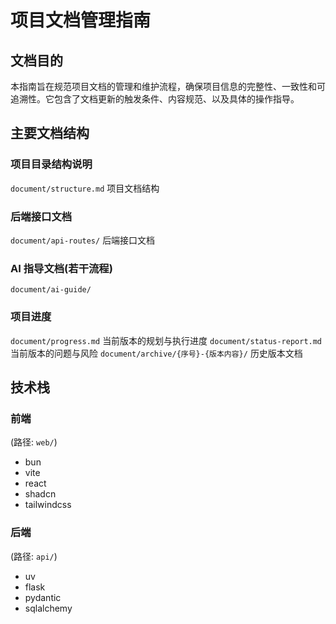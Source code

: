 # 项目文档管理指南

## 文档目的
本指南旨在规范项目文档的管理和维护流程，确保项目信息的完整性、一致性和可追溯性。它包含了文档更新的触发条件、内容规范、以及具体的操作指导。

## 主要文档结构


### 项目目录结构说明

`document/structure.md` 项目文档结构

### 后端接口文档

`document/api-routes/`  后端接口文档

### AI 指导文档(若干流程)

`document/ai-guide/` 



### 项目进度
`document/progress.md`  当前版本的规划与执行进度
`document/status-report.md` 当前版本的问题与风险
`document/archive/{序号}-{版本内容}/` 历史版本文档

## 技术栈

### 前端
(路径: `web/`)
- bun
- vite
- react
- shadcn
- tailwindcss

### 后端
(路径: `api/`)
- uv 
- flask
- pydantic
- sqlalchemy